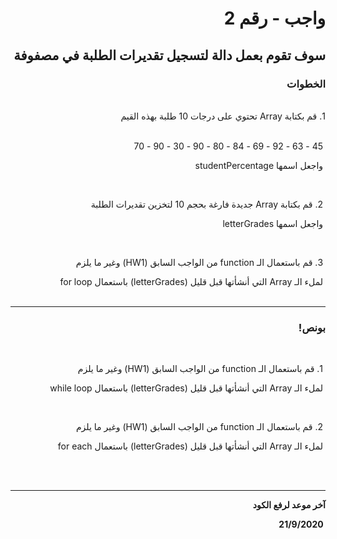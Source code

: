 <div dir = "rtl">

# واجب - رقم 2
## سوف تقوم بعمل دالة لتسجيل تقديرات الطلبة في مصفوفة
### الخطوات 

<br>
 1. قم بكتابة Array تحتوي على درجات 10 طلبة بهذه القيم
<br>
<br>

&#x202b; 45 - 63 - 92 - 69 - 84 - 80 - 90 - 30 - 90 - 70 
<br>

&#x202b; واجعل اسمها studentPercentage

<br>

&#x202b; 2. قم بكتابة Array جديدة فارغة بحجم 10 لتخزين تقديرات الطلبة

&#x202b; واجعل اسمها letterGrades

<br>

&#x202b; 3. قم باستعمال الـ function من الواجب السابق (HW1) وغير ما يلزم

&#x202b; لملء الـ Array  التي أنشأتها قبل قليل (letterGrades) باستعمال for loop
<br>
<br>
<hr>

### بونص!

<br>

&#x202b; 1. قم باستعمال الـ function من الواجب السابق (HW1) وغير ما يلزم

&#x202b; لملء الـ Array  التي أنشأتها قبل قليل (letterGrades) باستعمال while loop

<br>

&#x202b; 2. قم باستعمال الـ function من الواجب السابق (HW1) وغير ما يلزم

&#x202b; لملء الـ Array  التي أنشأتها قبل قليل (letterGrades) باستعمال for each

<br>
<br>
<hr>
<b>آخر موعد لرفع الكود

&#x202b; 21/9/2020

</div>
